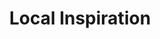 ---
pid: LS15
title: Local Inspiration
location_transcription: 
zipcode: '19144'
outside_phl: 
neighborhood: Germantown
age: '23'
age_range: 20-29
instagram: 
image_file_name: LS_15.jpg
proposal_transcription: |-
  local leaders + entrepreneurs who are minorities both ethnic + abilities wise.
  A sound monument.
topic: Figure,Inclusivity,Philadelphia,Politics,Social Justice
topic_summary: 0, 0, 0, 0, 0
type: Audio
keywords_other: 
credit: Lewis Nash
image_labels: 
twitter: 
facebook: 
permalink: "/monuments/ls15/"
layout: item-page
---